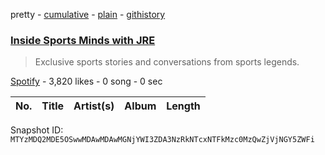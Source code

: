 pretty - [cumulative](/playlists/cumulative/37i9dQZF1DXa8nzolwWuPH.md) - [plain](/playlists/plain/37i9dQZF1DXa8nzolwWuPH) - [githistory](https://github.githistory.xyz/mackorone/spotify-playlist-archive/blob/main/playlists/plain/37i9dQZF1DXa8nzolwWuPH)

### [Inside Sports Minds with JRE](https://open.spotify.com/playlist/37i9dQZF1DXa8nzolwWuPH)

> Exclusive sports stories and conversations from sports legends.

[Spotify](https://open.spotify.com/user/spotify) - 3,820 likes - 0 song - 0 sec

| No. | Title | Artist(s) | Album | Length |
|---|---|---|---|---|

Snapshot ID: `MTYzMDQ2MDE5OSwwMDAwMDAwMGNjYWI3ZDA3NzRkNTcxNTFkMzc0MzQwZjVjNGY5ZWFi`
